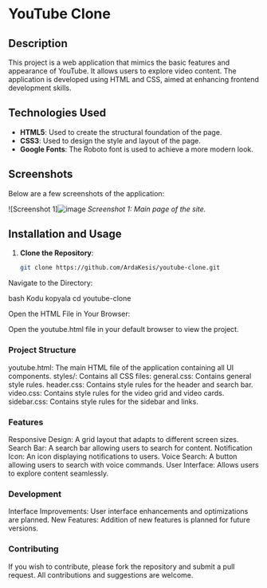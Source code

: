 # YouTube Clone

## Description

This project is a web application that mimics the basic features and appearance of YouTube. It allows users to explore video content. The application is developed using HTML and CSS, aimed at enhancing frontend development skills.

## Technologies Used

- **HTML5**: Used to create the structural foundation of the page.
- **CSS3**: Used to design the style and layout of the page.
- **Google Fonts**: The Roboto font is used to achieve a more modern look.

## Screenshots

Below are a few screenshots of the application:

![Screenshot 1]![image](https://github.com/user-attachments/assets/711dd480-646b-4905-863a-b0d88b8b7596)
*Screenshot 1: Main page of the site.*

## Installation and Usage

1. **Clone the Repository**:
   ```bash
   git clone https://github.com/ArdaKesis/youtube-clone.git
   
Navigate to the Directory:

bash
Kodu kopyala
cd youtube-clone

Open the HTML File in Your Browser:

Open the youtube.html file in your default browser to view the project.

### Project Structure

youtube.html: The main HTML file of the application containing all UI components.
styles/: Contains all CSS files:
general.css: Contains general style rules.
header.css: Contains style rules for the header and search bar.
video.css: Contains style rules for the video grid and video cards.
sidebar.css: Contains style rules for the sidebar and links.

### Features

Responsive Design: A grid layout that adapts to different screen sizes.
Search Bar: A search bar allowing users to search for content.
Notification Icon: An icon displaying notifications to users.
Voice Search: A button allowing users to search with voice commands.
User Interface: Allows users to explore content seamlessly.

### Development

Interface Improvements: User interface enhancements and optimizations are planned.
New Features: Addition of new features is planned for future versions.

### Contributing
If you wish to contribute, please fork the repository and submit a pull request. All contributions and suggestions are welcome.


